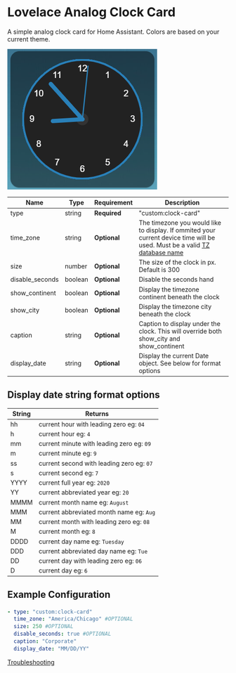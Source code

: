 # Lovelace Analog Clock Card

A simple analog clock card for Home Assistant. Colors are based on your current theme.

![Example](https://raw.githubusercontent.com/Villhellm/README_images/master/clock-card.png)

| Name | Type | Requirement | Description
| ---- | ---- | ------- | -----------
| type | string | **Required** | "custom:clock-card"
| time_zone | string | **Optional** | The timezone you would like to display. If ommited your current device time will be used. Must be a valid [TZ database name](https://en.wikipedia.org/wiki/List_of_tz_database_time_zones)
| size | number | **Optional** | The size of the clock in px. Default is 300
| disable_seconds | boolean | **Optional** | Disable the seconds hand
| show_continent | boolean | **Optional** | Display the timezone continent beneath the clock
| show_city | boolean | **Optional** | Display the timezone city beneath the clock
| caption | string | **Optional** | Caption to display under the clock. This will override both show_city and show_continent
| display_date | string | **Optional** | Display the current Date object. See below for format options


## Display date string format options
| String | Returns
| ---- | ----
| hh | current hour with leading zero eg: `04`
| h | current hour eg: `4`
| mm | current minute with leading zero eg: `09`
| m | current minute eg: `9`
| ss | current second with leading zero eg: `07`
| s | current second eg: `7`
| YYYY | current full year eg: `2020`
| YY | current abbreviated year eg: `20` 
| MMMM | current month name eg: `August`
| MMM | current abbreviated month name eg: `Aug`
| MM | current month with leading zero eg: `08`
| M | current month eg: `8`
| DDDD | current day name eg: `Tuesday`
| DDD | current abbreviated day name eg: `Tue`
| DD | current day with leading zero eg: `06`
| D | current day eg: `6`

## Example Configuration

```yaml
- type: "custom:clock-card"
  time_zone: "America/Chicago" #OPTIONAL
  size: 250 #OPTIONAL
  disable_seconds: true #OPTIONAL
  caption: "Corporate"
  display_date: "MM/DD/YY"
```

[Troubleshooting](https://github.com/thomasloven/hass-config/wiki/Lovelace-Plugins)
